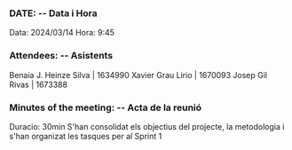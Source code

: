 ### DATE: -- Data i Hora  
Data: 2024/03/14 Hora: 9:45
### Attendees: -- Asistents 
Benaia J. Heinze Silva | 1634990
Xavier Grau Lirio | 1670093
Josep Gil Rivas | 1673388
### Minutes of the meeting: -- Acta de la reunió 
Duracio: 30min
S'han consolidat els objectius del projecte, la metodologia i s'han organizat les tasques per al Sprint 1
